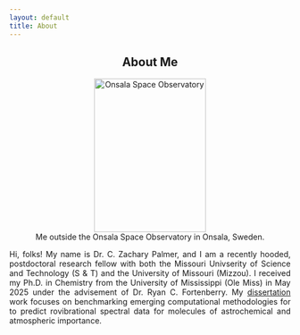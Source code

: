 ```yaml
---
layout: default
title: About
---
```

 <h2 style="text-align:center;">About Me</h2> 

<div style="text-align:center;">
    <figure>
    <img src="/images/website_image.png" 
         alt="Onsala Space Observatory" 
         width="200" height="275">
    <figcaption>Me outside the Onsala Space Observatory in Onsala, Sweden.</figcaption>
    </figure>
</div>

<p style="text-align:justify;">
Hi, folks! My name is Dr. C. Zachary Palmer, and I am a recently hooded, postdoctoral research fellow with both the Missouri Univserity of Science and Technology (S & T) and the University of Missouri (Mizzou). I received my Ph.D. in Chemistry from the University of Mississippi (Ole Miss) in May 2025 under the advisement of Dr. Ryan C. Fortenberry. My <a href="/pdfs/diss.pdf">dissertation</a> work focuses on benchmarking emerging computational methodologies for to predict rovibrational spectral data for molecules of astrochemical and atmospheric importance.
</p>